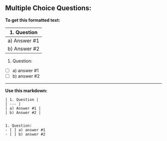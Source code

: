 ## Multiple Choice Questions: 

**To get this formatted text:** 

| 1. Question | 
| --- |
| a) Answer #1 |
| b) Answer #2 |


1. Question:
- [ ] a) answer #1
- [ ] b) answer #2

---

**Use this markdown:** 

```
| 1. Question | 
| --- |
| a) Answer #1 |
| b) Answer #2 |


1. Question:
- [ ] a) answer #1
- [ ] b) answer #2
```
